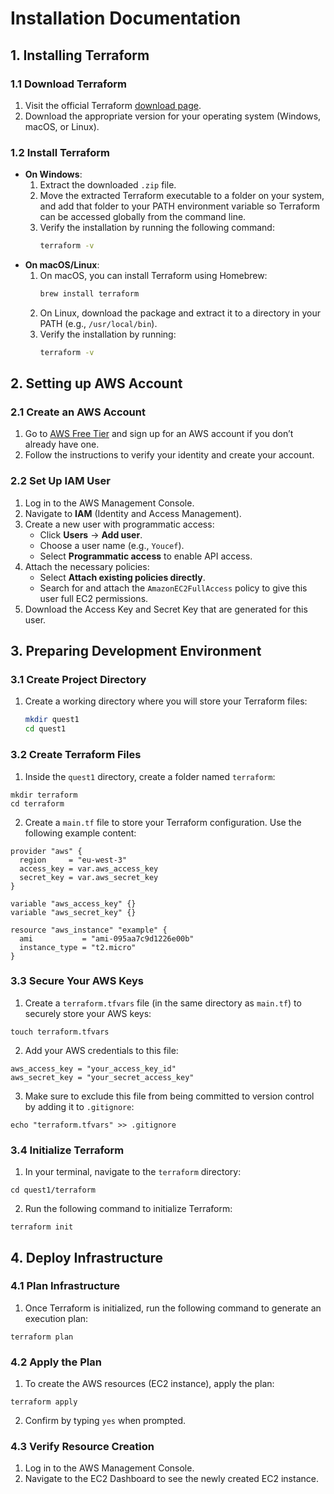 # Installation Documentation

## 1. Installing Terraform

### 1.1 Download Terraform

1. Visit the official Terraform [download page](https://www.terraform.io/downloads).
2. Download the appropriate version for your operating system (Windows, macOS, or Linux).

### 1.2 Install Terraform

- **On Windows**:
   1. Extract the downloaded `.zip` file.
   2. Move the extracted Terraform executable to a folder on your system, and add that folder to your PATH environment variable so Terraform can be accessed globally from the command line.
   3. Verify the installation by running the following command:
      ```bash
      terraform -v
      ```
- **On macOS/Linux**:
   1. On macOS, you can install Terraform using Homebrew:
      ```bash
      brew install terraform
      ```
   2. On Linux, download the package and extract it to a directory in your PATH (e.g., `/usr/local/bin`).
   3. Verify the installation by running:
      ```bash
      terraform -v
      ```

## 2. Setting up AWS Account

### 2.1 Create an AWS Account

1. Go to [AWS Free Tier](https://aws.amazon.com/free/) and sign up for an AWS account if you don’t already have one.
2. Follow the instructions to verify your identity and create your account.

### 2.2 Set Up IAM User

1. Log in to the AWS Management Console.
2. Navigate to **IAM** (Identity and Access Management).
3. Create a new user with programmatic access:
   - Click **Users** → **Add user**.
   - Choose a user name (e.g., `Youcef`).
   - Select **Programmatic access** to enable API access.
4. Attach the necessary policies:
   - Select **Attach existing policies directly**.
   - Search for and attach the `AmazonEC2FullAccess` policy to give this user full EC2 permissions.
5. Download the Access Key and Secret Key that are generated for this user.

## 3. Preparing Development Environment

### 3.1 Create Project Directory

1. Create a working directory where you will store your Terraform files:
   ```bash
   mkdir quest1
   cd quest1

### 3.2 Create Terraform Files
1. Inside the `quest1` directory, create a folder named `terraform`:
```
mkdir terraform
cd terraform
```
2. Create a `main.tf` file to store your Terraform configuration. Use the following example content:
```
provider "aws" {
  region     = "eu-west-3"
  access_key = var.aws_access_key
  secret_key = var.aws_secret_key
}

variable "aws_access_key" {}
variable "aws_secret_key" {}

resource "aws_instance" "example" {
  ami           = "ami-095aa7c9d1226e00b"
  instance_type = "t2.micro"
}
```
### 3.3 Secure Your AWS Keys

1. Create a `terraform.tfvars` file (in the same directory as `main.tf`) to securely store your AWS keys:
```
touch terraform.tfvars
```
2. Add your AWS credentials to this file:
```
aws_access_key = "your_access_key_id"
aws_secret_key = "your_secret_access_key"
```
3. Make sure to exclude this file from being committed to version control by adding it to `.gitignore`:
```
echo "terraform.tfvars" >> .gitignore
```
### 3.4 Initialize Terraform

1. In your terminal, navigate to the `terraform` directory:
```
cd quest1/terraform
```
2. Run the following command to initialize Terraform:
```
terraform init
```
## 4. Deploy Infrastructure

### 4.1 Plan Infrastructure

1. Once Terraform is initialized, run the following command to generate an execution plan:
```
terraform plan
```
### 4.2 Apply the Plan

1. To create the AWS resources (EC2 instance), apply the plan:
```
terraform apply
```
2. Confirm by typing `yes` when prompted.
### 4.3 Verify Resource Creation

1. Log in to the AWS Management Console.
2. Navigate to the EC2 Dashboard to see the newly created EC2 instance.
